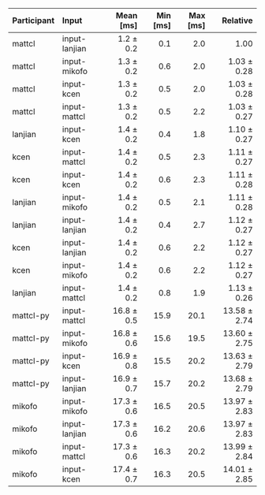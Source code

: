 | Participant | Input | Mean [ms] | Min [ms] | Max [ms] | Relative |
|:---|:---|---:|---:|---:|---:|
| mattcl | input-lanjian | 1.2 ± 0.2 | 0.1 | 2.0 | 1.00 |
| mattcl | input-mikofo | 1.3 ± 0.2 | 0.6 | 2.0 | 1.03 ± 0.28 |
| mattcl | input-kcen | 1.3 ± 0.2 | 0.5 | 2.0 | 1.03 ± 0.28 |
| mattcl | input-mattcl | 1.3 ± 0.2 | 0.5 | 2.2 | 1.03 ± 0.27 |
| lanjian | input-kcen | 1.4 ± 0.2 | 0.4 | 1.8 | 1.10 ± 0.27 |
| kcen | input-mattcl | 1.4 ± 0.2 | 0.5 | 2.3 | 1.11 ± 0.27 |
| kcen | input-kcen | 1.4 ± 0.2 | 0.6 | 2.3 | 1.11 ± 0.28 |
| lanjian | input-mikofo | 1.4 ± 0.2 | 0.5 | 2.1 | 1.11 ± 0.28 |
| lanjian | input-lanjian | 1.4 ± 0.2 | 0.4 | 2.7 | 1.12 ± 0.27 |
| kcen | input-lanjian | 1.4 ± 0.2 | 0.6 | 2.2 | 1.12 ± 0.27 |
| kcen | input-mikofo | 1.4 ± 0.2 | 0.6 | 2.2 | 1.12 ± 0.27 |
| lanjian | input-mattcl | 1.4 ± 0.2 | 0.8 | 1.9 | 1.13 ± 0.26 |
| mattcl-py | input-mattcl | 16.8 ± 0.5 | 15.9 | 20.1 | 13.58 ± 2.74 |
| mattcl-py | input-mikofo | 16.8 ± 0.6 | 15.6 | 19.5 | 13.60 ± 2.75 |
| mattcl-py | input-kcen | 16.9 ± 0.8 | 15.5 | 20.2 | 13.63 ± 2.79 |
| mattcl-py | input-lanjian | 16.9 ± 0.7 | 15.7 | 20.2 | 13.68 ± 2.79 |
| mikofo | input-mikofo | 17.3 ± 0.6 | 16.5 | 20.5 | 13.97 ± 2.83 |
| mikofo | input-lanjian | 17.3 ± 0.6 | 16.2 | 20.6 | 13.97 ± 2.83 |
| mikofo | input-mattcl | 17.3 ± 0.6 | 16.3 | 20.2 | 13.99 ± 2.84 |
| mikofo | input-kcen | 17.4 ± 0.7 | 16.3 | 20.5 | 14.01 ± 2.85 |
